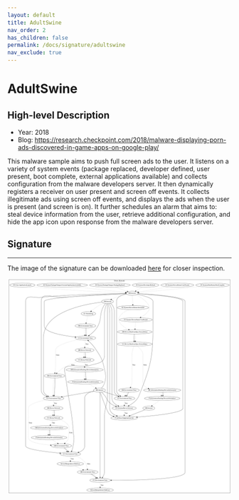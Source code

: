 ```yaml
---
layout: default
title: AdultSwine
nav_order: 2
has_children: false
permalink: /docs/signature/adultswine
nav_exclude: true
---
```


# AdultSwine

## High-level Description

* Year: 2018
* Blog: https://research.checkpoint.com/2018/malware-displaying-porn-ads-discovered-in-game-apps-on-google-play/

This malware sample aims to push full screen ads to the user. It listens on a variety of system events (package replaced, developer defined, user present, boot complete, external applications available) and collects configuration from the malware developers server. It then dynamically registers a receiver on user present and screen off events. It collects illegitimate ads using screen off events, and displays the ads when the user is present (and screen is on). It further schedules an alarm that aims to: steal device information from the user, retrieve additional configuration, and hide the app icon upon response from the malware developers server.

## Signature
---

The image of the signature can be downloaded [here](../../img/signatures/AdultSwine.png) for closer inspection.

![](../../img/signatures/AdultSwine.png)
